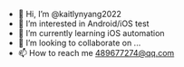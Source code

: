 - 👋 Hi, I’m @kaitlynyang2022
- 👀 I’m interested in Android/iOS test
- 🌱 I’m currently learning iOS automation 
- 💞️ I’m looking to collaborate on ...
- 📫 How to reach me 489677274@qq.com

<!---
kaitlynyang2022/kaitlynyang2022 is a ✨ special ✨ repository because its `README.md` (this file) appears on your GitHub profile.
You can click the Preview link to take a look at your changes.
--->
